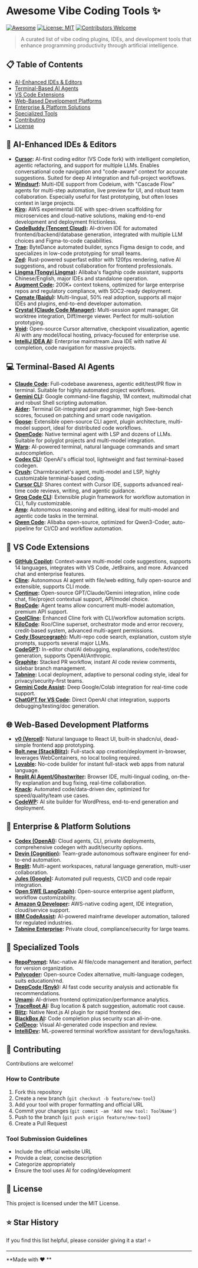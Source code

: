 # Awesome Vibe Coding Tools ✨

[![Awesome](https://awesome.re/badge.svg)](https://awesome.re)
[![License: MIT](https://img.shields.io/badge/License-MIT-yellow.svg)](https://opensource.org/licenses/MIT)
[![Contributors Welcome](https://img.shields.io/badge/contributors-welcome-brightgreen.svg?style=flat)](CONTRIBUTING.md)

> A curated list of vibe coding plugins, IDEs, and development tools that enhance programming productivity through artificial intelligence.

## 📋 Table of Contents

- [AI-Enhanced IDEs & Editors](#ai-enhanced-ides--editors)
- [Terminal-Based AI Agents](#terminal-based-ai-agents)
- [VS Code Extensions](#vs-code-extensions)
- [Web-Based Development Platforms](#web-based-development-platforms)
- [Enterprise & Platform Solutions](#enterprise--platform-solutions)
- [Specialized Tools](#specialized-tools)
- [Contributing](#contributing)
- [License](#license)

## 🚀 AI-Enhanced IDEs & Editors

- **[Cursor](https://cursor.com/):** AI-first coding editor (VS Code fork) with intelligent completion, agentic refactoring, and support for multiple LLMs. Enables conversational code navigation and "code-aware" context for accurate suggestions. Suited for deep AI integration and full-project workflows.
- **[Windsurf](https://windsurf.codeium.com/):** Multi-IDE support from Codeium, with "Cascade Flow" agents for multi-step automation, live preview for UI, and robust team collaboration. Especially useful for fast prototyping, but often loses context in large projects.
- **[Kiro](https://kiro.dev/):** AWS experimental IDE with spec-driven scaffolding for microservices and cloud-native solutions, making end-to-end development and deployment frictionless.
- **[CodeBuddy (Tencent Cloud)](https://cloud.tencent.com/product/codebuddy):** AI-driven IDE for automated frontend/backend/database generation, integrated with multiple LLM choices and Figma-to-code capabilities.
- **[Trae](https://trae.ai/):** ByteDance automated builder, syncs Figma design to code, and specializes in low-code prototyping for small teams.
- **[Zed](https://zed.dev/):** Rust-powered superfast editor with 120fps rendering, native AI suggestions, and robust collaboration for frontend professionals.
- **[Lingma (Tongyi Lingma)](https://tongyi.aliyun.com/lingma):** Alibaba's flagship code assistant, supports Chinese/English, major IDEs and standalone operation.
- **[Augment Code](https://augmentcode.com/):** 200K+ context tokens, optimized for large enterprise repos and regulatory compliance, with SOC2-ready deployment.
- **[Comate (Baidu)](https://comate.baidu.com/):** Multi-lingual, 50% real adoption, supports all major IDEs and plugins, end-to-end developer automation.
- **[Crystal (Claude Code Manager)](https://github.com/stravu/crystal):** Multi-session agent manager, Git worktree integration, Diff/merge viewer. Perfect for multi-solution prototyping.
- **[Void](https://voideditor.com/):** Open-source Cursor alternative, checkpoint visualization, agentic AI with any model/local hosting, privacy-focused for enterprise use.
- **[IntelliJ IDEA AI](https://www.jetbrains.com/idea/):** Enterprise mainstream Java IDE with native AI completion, code navigation for massive projects.


## 💻 Terminal-Based AI Agents

- **[Claude Code](https://claude.ai/code):** Full-codebase awareness, agentic edit/test/PR flow in terminal. Suitable for highly automated project workflows.
- **[Gemini CLI](https://ai.google.dev/gemini-api/docs/cli):** Google command-line flagship, 1M context, multimodal chat and robust Shell scripting automation.
- **[Aider](https://aider.chat/):** Terminal Git-integrated pair programmer, high Swe-bench scores, focused on patching and smart code navigation.
- **[Goose](https://github.com/Squadrick/goose):** Extensible open-source CLI agent, plugin architecture, multi-model support, ideal for distributed code workflows.
- **[OpenCode](https://github.com/opencodeinterpret/opencode):** Native terminal agent with LSP and dozens of LLMs. Suitable for polyglot projects and multi-model integration.
- **[Warp](https://www.warp.dev/):** AI-powered terminal, natural language commands and smart autocompletion.
- **[Codex CLI](https://openai.com/index/openai-codex/):** OpenAI's official tool, lightweight and fast terminal-based codegen.
- **[Crush](https://github.com/charmbracelet/crush):** Charmbracelet's agent, multi-model and LSP, highly customizable terminal-based coding.
- **[Cursor CLI](https://cursor.com/en/cli):** Shares context with Cursor IDE, supports advanced real-time code reviews, writing, and agentic guidance.
- **[Groq Code CLI](https://github.com/build-with-groq/groq-code-cli):** Extensible plugin framework for workflow automation in CLI, fully customizable.
- **[Amp](https://ampcode.com/):** Autonomous reasoning and editing, ideal for multi-model and agentic code tasks in the terminal.
- **[Qwen Code](https://qwen3coder.org/):** Alibaba open-source, optimized for Qwen3-Coder, auto-pipeline for CI/CD and workflow automation.


## 🔌 VS Code Extensions

- **[GitHub Copilot](https://github.com/features/copilot):** Context-aware multi-model code suggestions, supports 14 languages, integrates with VS Code, JetBrains, and more. Advanced chat and enterprise features.
- **[Cline](https://github.com/cline/cline):** Autonomous AI agent with file/web editing, fully open-source and extensible, supports CLI mode.
- **[Continue](https://github.com/continuedev/continue):** Open-source GPT/Claude/Gemini integration, inline code chat, file/project contextual support, API/model choice.
- **[RooCode](https://github.com/RooCodeInc/Roo-Code):** Agent teams allow concurrent multi-model automation, premium API support.
- **[CoolCline](https://github.com/coolcline/CoolCline):** Enhanced Cline fork with CLI/workflow automation scripts.
- **[KiloCode](https://github.com/Kilo-Org/kilocode):** Roo/Cline superset, orchestrator mode and error recovery, credit-based system, advanced multi-agent permissions.
- **[Cody (Sourcegraph)](https://sourcegraph.com/cody):** Multi-repo code search, explanation, custom style prompts, supports several major LLMs.
- **[CodeGPT](https://codegpt.co/):** In-editor chat/AI debugging, explanations, code/test/doc generation, supports OpenAI/Anthropic.
- **[Graphite](https://graphite.dev/):** Stacked PR workflow, instant AI code review comments, sidebar branch management.
- **[Tabnine](https://www.tabnine.com/):** Local deployment, adaptive to personal coding style, ideal for privacy/security-first teams.
- **[Gemini Code Assist](https://codeassist.google/):** Deep Google/Colab integration for real-time code support.
- **[ChatGPT for VS Code](https://marketplace.visualstudio.com/items?itemName=openai.chatgpt):** Direct OpenAI chat integration, supports debugging/testing/doc generation.


## 🌐 Web-Based Development Platforms

- **[v0 (Vercel)](https://v0.app/):** Natural language to React UI, built-in shadcn/ui, dead-simple frontend app prototyping.
- **[Bolt.new (StackBlitz)](https://bolt.new/):** Full-stack app creation/deployment in-browser, leverages WebContainers, no local tooling required.
- **[Lovable](https://lovable.dev/):** No-code builder for instant full-stack web apps from natural language.
- **[Replit AI Agent/Ghostwriter](https://replit.com/ai):** Browser IDE, multi-lingual coding, on-the-fly explanation and bug fixing, real-time collaboration.
- **[Knack](https://www.knack.com/):** Automated code/data-driven dev, optimized for speed/quality/team use cases.
- **[CodeWP](https://codewp.ai/):** AI site builder for WordPress, end-to-end generation and deployment.


## 🏢 Enterprise & Platform Solutions

- **[Codex (OpenAI)](https://openai.com/codex/):** Cloud agents, CLI, private deployments, comprehensive codegen with audit/security options.
- **[Devin (Cognition)](https://devin.ai/):** Team-grade autonomous software engineer for end-to-end automation.
- **[Replit](https://replit.com/):** Multi-agent workspaces, natural language generation, multi-user collaboration.
- **[Jules (Google)](https://jules.google/):** Automated pull requests, CI/CD and code repair integration.
- **[Open SWE (LangGraph)](https://swe.langchain.com/):** Open-source enterprise agent platform, workflow customizability.
- **[Amazon Q Developer](https://aws.amazon.com/q/developer/):** AWS-native coding agent, IDE integration, cloud/service support.
- **[IBM CodeAssist](https://www.ibm.com/products/watsonx-code-assistant):** AI-powered mainframe developer automation, tailored for regulated industries.
- **[Tabnine Enterprise](https://www.tabnine.com/):** Private cloud, compliance/security for large teams.


## 🔧 Specialized Tools

- **[RepoPrompt](https://github.com/repo-prompt/repo-prompt):** Mac-native AI file/code management and iteration, perfect for version organization.
- **[Polycoder](https://github.com/VHellendoorn/Code-LMs):** Open-source Codex alternative, multi-language codegen, suits education/rnd.
- **[DeepCode (Snyk)](https://snyk.io/product/deepcode-ai/):** AI fast code security analysis and actionable fix recommendations.
- **[Umami](https://umami.is/):** AI-driven frontend optimization/performance analytics.
- **[TraceRoot AI](https://traceroot.ai/):** Bug location & patch suggestion, automatic root cause.
- **[Blitz](https://blitzjs.com/):** Native Next.js AI plugin for rapid frontend dev.
- **[BlackBox AI](https://blackbox.ai/):** Code completion plus security scan all-in-one.
- **[ColDeco](https://coldeco.ai/):** Visual AI-generated code inspection and review.
- **[IntelliDev](https://intellidev.ai/):** ML-powered terminal workflow assistant for devs/logs/tasks.

## 🤝 Contributing

Contributions are welcome! 

### How to Contribute

1. Fork this repository
2. Create a new branch (`git checkout -b feature/new-tool`)
3. Add your tool with proper formatting and official URL
4. Commit your changes (`git commit -am 'Add new tool: ToolName'`)
5. Push to the branch (`git push origin feature/new-tool`)
6. Create a Pull Request

### Tool Submission Guidelines

- Include the official website URL
- Provide a clear, concise description
- Categorize appropriately
- Ensure the tool uses AI for coding/development

## 📄 License

This project is licensed under the MIT License.

## ⭐ Star History

If you find this list helpful, please consider giving it a star! ⭐

---

**Made with ❤️ **
